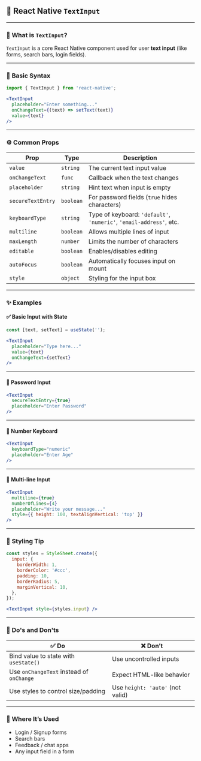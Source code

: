 

## 📝 React Native `TextInput` 

---

### 🧠 **What is `TextInput`?**

`TextInput` is a core React Native component used for user **text input** (like forms, search bars, login fields).

---

### 🧱 **Basic Syntax**

```jsx
import { TextInput } from 'react-native';

<TextInput
  placeholder="Enter something..."
  onChangeText={(text) => setText(text)}
  value={text}
/>
```

---

### ⚙️ **Common Props**

| Prop              | Type      | Description                                                         |
| ----------------- | --------- | ------------------------------------------------------------------- |
| `value`           | `string`  | The current text input value                                        |
| `onChangeText`    | `func`    | Callback when the text changes                                      |
| `placeholder`     | `string`  | Hint text when input is empty                                       |
| `secureTextEntry` | `boolean` | For password fields (`true` hides characters)                       |
| `keyboardType`    | `string`  | Type of keyboard: `'default'`, `'numeric'`, `'email-address'`, etc. |
| `multiline`       | `boolean` | Allows multiple lines of input                                      |
| `maxLength`       | `number`  | Limits the number of characters                                     |
| `editable`        | `boolean` | Enables/disables editing                                            |
| `autoFocus`       | `boolean` | Automatically focuses input on mount                                |
| `style`           | `object`  | Styling for the input box                                           |

---

### ✨ **Examples**

#### ✅ **Basic Input with State**

```jsx
const [text, setText] = useState('');

<TextInput
  placeholder="Type here..."
  value={text}
  onChangeText={setText}
/>
```

---

#### 🔐 **Password Input**

```jsx
<TextInput
  secureTextEntry={true}
  placeholder="Enter Password"
/>
```

---

#### 🧮 **Number Keyboard**

```jsx
<TextInput
  keyboardType="numeric"
  placeholder="Enter Age"
/>
```

---

#### 📝 **Multi-line Input**

```jsx
<TextInput
  multiline={true}
  numberOfLines={4}
  placeholder="Write your message..."
  style={{ height: 100, textAlignVertical: 'top' }}
/>
```

---

### 🎨 **Styling Tip**

```jsx
const styles = StyleSheet.create({
  input: {
    borderWidth: 1,
    borderColor: '#ccc',
    padding: 10,
    borderRadius: 5,
    marginVertical: 10,
  },
});

<TextInput style={styles.input} />
```

---

### 🚨 **Do's and Don'ts**

| ✅ Do                                     | ❌ Don’t                          |
| ---------------------------------------- | -------------------------------- |
| Bind value to state with `useState()`    | Use uncontrolled inputs          |
| Use `onChangeText` instead of `onChange` | Expect HTML-like behavior        |
| Use styles to control size/padding       | Use `height: 'auto'` (not valid) |

---

### 📌 **Where It’s Used**

* Login / Signup forms
* Search bars
* Feedback / chat apps
* Any input field in a form

